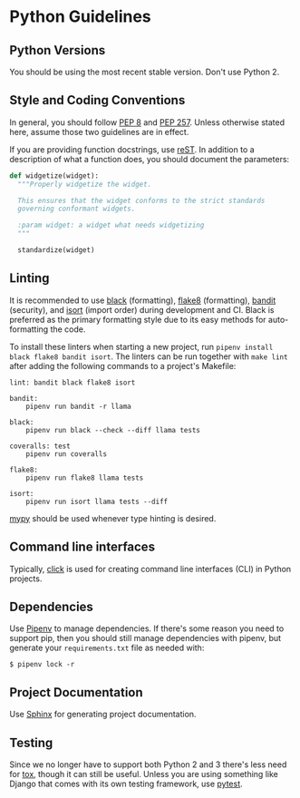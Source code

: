 # Python Guidelines

## Python Versions

You should be using the most recent stable version. Don't use Python 2.

## Style and Coding Conventions

In general, you should follow [PEP 8](https://www.python.org/dev/peps/pep-0008/) and [PEP 257](https://www.python.org/dev/peps/pep-0257/). Unless otherwise stated here, assume those two guidelines are in effect.

If you are providing function docstrings, use [reST](http://docutils.sourceforge.net/rst.html). In addition to a description of what a function does, you should document the parameters:

```python
def widgetize(widget):
  """Properly widgetize the widget.

  This ensures that the widget conforms to the strict standards
  governing conformant widgets.

  :param widget: a widget what needs widgetizing
  """

  standardize(widget)
```

## Linting
It is recommended to use [black](https://black.readthedocs.io/en/stable/) (formatting), [flake8](https://flake8.pycqa.org/en/latest/index.html#quickstart) (formatting), [bandit](https://bandit.readthedocs.io/en/latest/) (security), and [isort](https://pycqa.github.io/isort/) (import order) during development and CI. Black is preferred as the primary formatting style due to its easy methods for auto-formatting the code. 

To install these linters when starting a new project, run `pipenv install black flake8 bandit isort`. The linters can be run together with `make lint` after adding the following commands to a project's Makefile:

```
lint: bandit black flake8 isort

bandit:
	pipenv run bandit -r llama

black:
	pipenv run black --check --diff llama tests

coveralls: test
	pipenv run coveralls

flake8:
	pipenv run flake8 llama tests

isort:
	pipenv run isort llama tests --diff
```


[mypy](https://mypy.readthedocs.io/en/stable/) should be used whenever type hinting is desired.


## Command line interfaces
Typically, [click](https://click.palletsprojects.com/en/8.0.x/) is used for creating command line interfaces (CLI) in Python projects.

## Dependencies

Use [Pipenv](https://pipenv.readthedocs.io/en/latest/) to manage dependencies. If there's some reason you need to support pip, then you should still manage dependencies with pipenv, but generate your `requirements.txt` file as needed with:

```
$ pipenv lock -r
```

## Project Documentation

Use [Sphinx](http://sphinx-doc.org/) for generating project documentation.

## Testing

Since we no longer have to support both Python 2 and 3 there's less need for [tox](https://tox.readthedocs.org/en/latest/), though it can still be useful. Unless you are using something like Django that comes with its own testing framework, use [pytest](https://docs.pytest.org).
